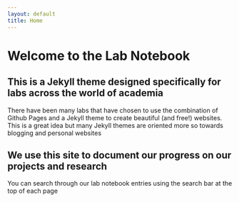 ```yaml
---
layout: default
title: Home
---
```


# Welcome to the Lab Notebook

## This is a Jekyll theme designed specifically for labs across the world of academia

There have been many labs that have chosen to use the combination of Github
Pages and a Jekyll theme to create beautiful (and free!) websites. This is a
great idea but many Jekyll themes are oriented more so towards blogging and
personal websites

## We use this site to document our progress on our projects and research

You can search through our lab notebook entries using the search bar at the top
of each page 